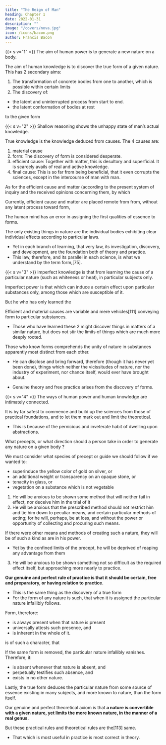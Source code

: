 ```yaml
---
title: "The Reign of Man"
heading: Chapter 1
date: 2022-01-31
description: ""
image: "/covers/nova.jpg"
icon: /icons/bacon.png
author: Francis Bacon
---
```



<!-- ON , OR THE REIGN OF MAN -->

{{< s v="1" >}} The aim of human power is to generate a new nature on a body. 

The aim of human knowledge is to discover the true form of a given nature. This has 2 secondary aims:

1. The transformation of concrete bodies from one to another, which is possible within certain limits
2. The discovery <!-- in every species of generation and motion, --> of:
- the latent and uninterrupted process from start to end. 
- the latent conformation of bodies at rest
<!--  the manifest current perception --> <!-- efficient and manifest subject matter up --> to the given form

<!--  or the nature[71] to which such nature is owing, or source from which it emanates (for these terms approach nearest to an explanation of our meaning), is the labor and discovery of  -->

<!-- ; and subordinate to these primary labors are two others of a secondary nature and inferior stamp. -->



{{< s v="2" >}} Shallow reasoning shows the unhappy state of man’s actual knowledge. 

True knowledge is the knowledge deduced from causes. The 4 causes are:

1. material cause
2. form: The discovery of form is considered desperate. 
3. efficient cause: Together with matter, this is desultory and superficial. It is scarcely avails of real and active knowledge.
4. final cause: This is so far from being beneficial, that it even corrupts the sciences, except in the intercourse of man with man. 

As for the efficient cause and matter (according to the present system of inquiry and the received opinions concerning them, by which 

Currently, efficient cause and matter are placed remote from from, without any latent process toward form, 

<!-- Nor are we unmindful of our having pointed out and corrected above the  of  -->
The human mind has an error in assigning the first qualities of essence to forms. 

<!-- Nothing exists in nature except  -->

The only existing things in nature are the individual bodies exhibiting clear individual effects according to particular laws. 
- Yet in each branch of learning, that very law, its investigation, discovery, and development, are the foundation both of theory and practice. 
- This law, therefore, and its parallel in each science, is what we understand by the term form,[75]. 

<!-- adopting that word because it has grown into common use, and is of familiar occurrence. -->


{{< s v="3" >}} Imperfect knowledge is that from learning the cause of a particular nature (such as whiteness or heat), in particular subjects only. 

Imperfect power is that which can induce a certain effect upon particular substances only, among those which are susceptible of it. 

But he who has only learned the 

Efficient and material causes are variable and mere vehicles[111] conveying form to particular substances. 
- Those who have learned these 2 might discover things in matters of a similar nature, but does not stir the limits of things which are much more deeply rooted. 

Those who know forms comprehends the unity of nature in substances apparently most distinct from each other. 
- He can disclose and bring forward, therefore (though it has never yet been done), things which neither the vicissitudes of nature, nor the industry of experiment, nor chance itself, would ever have brought about.
<!-- , and which would forever have escaped man’s thoughts;  --> 
- Genuine theory and free practice arises from the discovery of forms.


{{< s v="4" >}} <!-- Although there is a most , and almost an identity between the ways of  --> The ways of human power and human knowledge are intimately connected. 

It is by far safest to commence and build up the sciences from those of practical foundations, and to let them mark out and limit the theoretical.
- This is because of the pernicious and inveterate habit of dwelling upon abstractions.

What precepts, or what direction should a person take <!-- would most desire --> in order to generate <!-- and superinduce --> any nature on a given body <!-- in the plainest language -->?
 
We must consider what species of precept or guide we should follow if we wanted to:
-  superinduce the yellow color of gold on silver, or
- an additional weight or transparency on an opaque stone, or
- tenacity in glass, or
- vegetation on a substance which is not vegetable

1. He will be anxious to be shown some method that will neither fail in effect, nor deceive him in the trial of it
2. He will be anxious that the prescribed method should not restrict him and tie him down to peculiar means, and certain particular methods of acting; for he will, perhaps, be at loss, and without the power or opportunity of collecting and procuring such means. 

If there were other means and methods of creating such a nature, they will be of such a kind as are in his power. 
- Yet by the confined limits of the precept, he will be deprived of reaping any advantage from them

3. He will be anxious to be shown something not so difficult as the required effect itself, but approaching more nearly to practice.

**Our genuine and perfect rule of practice is that it should be certain, free and preparatory, or having relation to practice.** 
- This is the same thing as the discovery of a true form
- For the form of any nature is such, that when it is assigned the particular nature infallibly follows. 

Form, therefore:
- is always present when that nature is present
- universally attests such presence, and
- is inherent in the whole of it.

 is of such a character, that 

If the same form is removed, the particular nature infallibly vanishes. Therefore, it:
- is absent whenever that nature is absent, and
- perpetually testifies such absence, and
- exists in no other nature. 

Lastly, the true form deduces the particular nature from some source of essence existing in many subjects, and more known <!-- (as they term it) --> to nature, than the form itself.

<!-- Such, then, is our determination and rule with regard to a  -->

Our genuine and perfect theoretical axiom is that **a nature is convertible with a given nature, yet limits the more known nature, in the manner of a real genus.** 

But these practical rules and theoretical rules are the[113] same. 
- That which is most useful in practice is most correct in theory.
